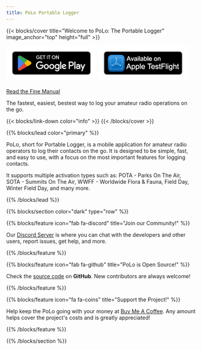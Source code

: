 ```yaml
---
title: PoLo Portable Logger
---
```


{{< blocks/cover title="Welcome to PoLo: The Portable Logger" image_anchor="top" height="full" >}}
<div>
  <a href='https://play.google.com/store/apps/details?id=com.ham2k.polo.beta'  target='_blank'><img src='./google-play-badge.png' alt='Google Play Store' width='240' /></a>   <a href='https://testflight.apple.com/join/TjRq5t5Y'  target='_blank'><img src='./apple-testflight-badge.png' alt='Apple Testflight' width='240' /></a>
</div>

<br />

<a class="btn btn-lg btn-primary me-3 mb-4" href="/docs/">
  Read the Fine Manual <i class="fas fa-arrow-alt-circle-right ms-2"></i>
</a>

<p class="lead mt-5">The fastest, easiest, bestest way to log your amateur radio operations on the go.</p>
{{< blocks/link-down color="info" >}}
{{< /blocks/cover >}}


{{% blocks/lead color="primary" %}}

PoLo, short for Portable Logger, is a mobile application for amateur radio operators to log their contacts on the go. It is designed to be simple, fast, and easy to use, with a focus on the most important features for logging contacts.

It supports multiple activation types such as: POTA - Parks On The Air, SOTA - Summits On The Air, WWFF - Worldwide Flora & Fauna,
Field Day, Winter Field Day, and many more.

{{% /blocks/lead %}}


{{% blocks/section color="dark" type="row" %}}

{{% blocks/feature icon="fab fa-discord" title="Join our Community!" %}}

Our [Discord Server](https://discord.gg/c4Th9QkByJ) is where you can chat with the developers and other users, report issues, get help, and more.

{{% /blocks/feature %}}



{{% blocks/feature icon="fab fa-github" title="PoLo is Open Source!" %}}

Check the [source code](https://github.com/ham2k/app-polo) on **GitHub**. New contributors are always welcome!

{{% /blocks/feature %}}



{{% blocks/feature icon="fa fa-coins" title="Support the Project!" %}}

Help keep the PoLo going with your money at [Buy Me A Coffee](https://buymeacoffee.com/ham2k). Any amount helps cover the project's costs and is greatly appreciated!

{{% /blocks/feature %}}


{{% /blocks/section %}}


